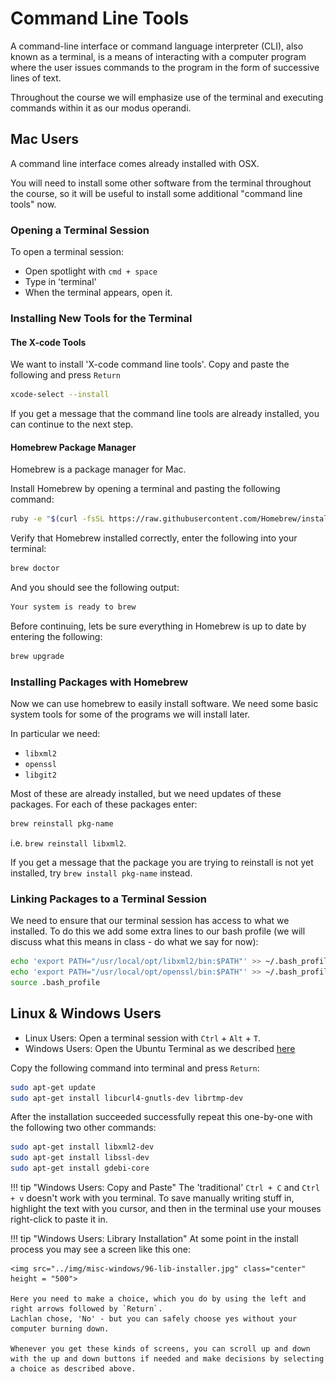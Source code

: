 # Command Line Tools

A command-line interface or command language interpreter (CLI), also known as a terminal, is a means of interacting with a computer program where the user issues commands to the program in the form of successive lines of text.

Throughout the course we will emphasize use of the terminal and executing commands within it as our modus operandi.

## Mac Users

A command line interface comes already installed with OSX.

You will need to install some other software from the terminal throughout the course, so it will be useful to install some additional "command line tools" now.

### Opening a Terminal Session

To open a terminal session:

* Open spotlight with `cmd + space`
* Type in 'terminal'
* When the terminal appears, open it.

### Installing New Tools for the Terminal

#### The X-code Tools

We want to install 'X-code command line tools'. Copy and paste the following and press `Return`

``` bash
xcode-select --install
```

If you get a message that the command line tools are already installed, you can continue to the next step.

#### Homebrew Package Manager

Homebrew is a package manager for Mac.

Install Homebrew by opening a terminal and pasting the following command:

``` bash
ruby -e "$(curl -fsSL https://raw.githubusercontent.com/Homebrew/install/master/install)"
```

Verify that Homebrew installed correctly, enter the following into your terminal:

``` bash
brew doctor
```

And you should see the following output:

``` bash
Your system is ready to brew
```

Before continuing, lets be sure everything in Homebrew is up to date by entering the following:

``` bash
brew upgrade
```

### Installing Packages with Homebrew

Now we can use homebrew to easily install software.  We need some basic system tools for some of the programs we will install later.

In particular we need:

* `libxml2`
* `openssl`
* `libgit2`

Most of these are already installed, but we need updates of these packages.
For each of these packages enter:

``` bash
brew reinstall pkg-name
```

i.e. `brew reinstall libxml2`.

If you get a message that the package you are trying to reinstall is not yet installed, try `brew install pkg-name` instead.

### Linking Packages to a Terminal Session

We need to ensure that our terminal session has access to what we installed.
To do this we add some extra lines to our bash profile (we will discuss what this means in class - do what we say for now):

``` bash
echo 'export PATH="/usr/local/opt/libxml2/bin:$PATH"' >> ~/.bash_profile
echo 'export PATH="/usr/local/opt/openssl/bin:$PATH"' >> ~/.bash_profile
source .bash_profile
```

## Linux & Windows Users

* Linux Users: Open a terminal session with `Ctrl` + `Alt` + `T`.
* Windows Users: Open the Ubuntu Terminal as we described [here](/windows-wsl/#installing-windows-terminal)

Copy the following command into terminal and press `Return`:

```bash
sudo apt-get update
sudo apt-get install libcurl4-gnutls-dev librtmp-dev
```

After the installation succeeded successfully repeat this one-by-one with the following two other commands:

```bash
sudo apt-get install libxml2-dev
sudo apt-get install libssl-dev
sudo apt-get install gdebi-core
```

!!! tip "Windows Users: Copy and Paste"
    The 'traditional' `Ctrl + C` and `Ctrl + v` doesn't work with you terminal.
    To save manually writing stuff in, highlight the text with you cursor, and then in the terminal use your mouses right-click to paste it in.

<!-- markdownlint-capture -->
<!-- markdownlint-disable -->
!!! tip "Windows Users: Library Installation"
    At some point in the install process you may see a screen like this one:
    
    <img src="../img/misc-windows/96-lib-installer.jpg" class="center" height = "500">

    Here you need to make a choice, which you do by using the left and right arrows followed by `Return`.
    Lachlan chose, 'No' - but you can safely choose yes without your computer burning down.

    Whenever you get these kinds of screens, you can scroll up and down with the up and down buttons if needed and make decisions by selecting a choice as described above.
<!-- markdownlint-restore -->
